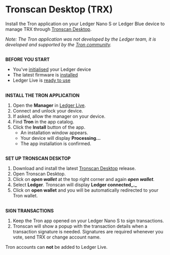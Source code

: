 # Tronscan Desktop (TRX)

Install the Tron application on your Ledger Nano S or Ledger Blue device to manage TRX through [Tronscan Desktop](https://github.com/tronscan/tronscan-desktop/releases).

_Note: The Tron application was not developed by the Ledger team, it is developed and supported by the [Tron community](https://tron.network/index?lng=en)._

##   

**BEFORE YOU START**

-   You've [initialised](https://coinstop.kayako.com/article/8-ledger-nano-s-setup) your Ledger device
-   The latest firmware is [installed](https://coinstop.kayako.com/article/126-check-firmware-version)
-   Ledger Live is [ready to use](https://coinstop.kayako.com/section/3-ledger-live)

##   

**INSTALL THE TRON APPLICATION**

1.  Open the **Manager** in [Ledger Live](https://support.ledgerwallet.com/hc/en-us/articles/ledger.com/live).
2.  Connect and unlock your device.
3.  If asked, allow the manager on your device.
4.  Find **Tron** in the app catalog.
5.  Click the **Install** button of the app.
    -   An installation window appears.
    -   Your device will display **Processing...**
    -   The app installation is confirmed.

##   

**SET UP TRONSCAN DESKTOP**

1.  Download and install the latest [Tronscan Desktop](https://github.com/tronscan/tronscan-desktop/releases)  release.
2.  Open Tronscan Desktop.
3.  Click on _**open wallet**_ at the top right corner and again _**open wallet**._
4.  Select **Ledger**_._ Tronscan will display **Ledger connected_._**
5.  Click on  **open wallet**  and you will be automatically redirected to your Tron wallet.

##   

**SIGN TRANSACTIONS**

1.  Keep the Tron app opened on your Ledger Nano S to sign transactions.
2.  Tronscan will show a popup with the transaction details when a transaction signature is needed. Signatures are required whenever you vote, send TRX or change account name.

Tron accounts can **not** be added to Ledger Live.